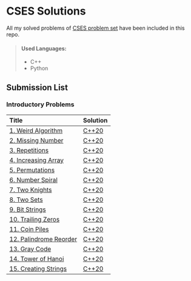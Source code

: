 # CSES Solutions
All my solved problems of [CSES problem set](https://cses.fi/problemset/list/) have been included in this repo.
> #### Used Languages:
> * C++
> * Python

## Submission List
### Introductory Problems
| Title | Solution |
| :-----| :------|
| [1. Weird Algorithm](https://cses.fi/problemset/task/1068) | [C++20](/Introductory-Problems/001_Weird_Algorithm.cpp) |
[2. Missing Number](https://cses.fi/problemset/task/1083)|[C++20](/Introductory-Problems/002_Missing_Number.cpp)
[3. Repetitions](https://cses.fi/problemset/task/1083)|[C++20](/Introductory-Problems/003_Repetitions.cpp)
[4. Increasing Array](https://cses.fi/problemset/task/1094/)|[C++20](/Introductory-Problems/004_Increasing_Array.cpp)
[5. Permutations](https://cses.fi/problemset/task/1070)|[C++20](/Introductory-Problems/005_Permutations.cpp)
[6. Number Spiral](https://cses.fi/problemset/task/1071)|[C++20](/Introductory-Problems/006_Number_Spiral.cpp)
[7. Two Knights](https://cses.fi/problemset/task/1072)|[C++20](/Introductory-Problems/007_Two_Knights.cpp)
[8. Two Sets](https://cses.fi/problemset/task/1092/)|[C++20](/Introductory-Problems/008-two-sets.cpp)
[9. Bit Strings](https://cses.fi/problemset/task/1092/)|[C++20](/Introductory-Problems/009-bit-strings.cpp)
[10. Trailing Zeros](https://cses.fi/problemset/task/1092/)|[C++20](/Introductory-Problems/010-trailing-zeros.cpp)
[11. Coin Piles](https://cses.fi/problemset/task/1754/)|[C++20](/Introductory-Problems/011-coin-piles.cpp)
[12. Palindrome Reorder](https://cses.fi/problemset/task/1755/)|[C++20](/Introductory-Problems/012-palindrome-reorder.cpp)
[13. Gray Code](https://cses.fi/problemset/task/2205/)|[C++20](/Introductory-Problems/013-gray-code.cpp)
[14. Tower of Hanoi](https://cses.fi/problemset/task/2165)|[C++20](/Introductory-Problems/014-tower-of-hanoi.cpp)
[15. Creating Strings](https://cses.fi/problemset/task/1622)|[C++20](/Introductory-Problems/015-creating-strings.cpp)
